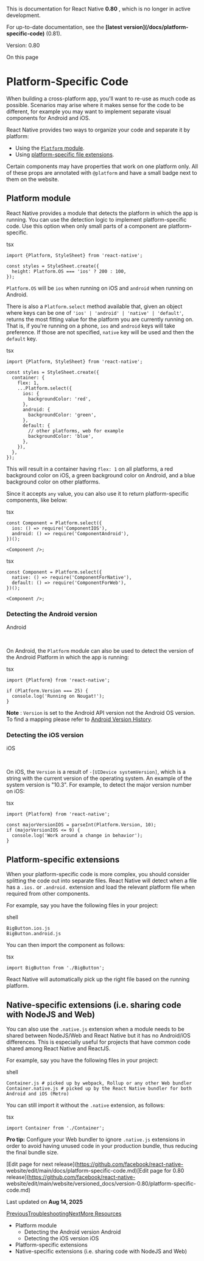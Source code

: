 This is documentation for React Native **0.80** , which is no longer in active
development.

For up-to-date documentation, see the **[latest version](/docs/platform-
specific-code)** (0.81).

Version: 0.80

On this page

# Platform-Specific Code

When building a cross-platform app, you'll want to re-use as much code as
possible. Scenarios may arise where it makes sense for the code to be
different, for example you may want to implement separate visual components
for Android and iOS.

React Native provides two ways to organize your code and separate it by
platform:

  * Using the [`Platform` module](/docs/0.80/platform-specific-code#platform-module).
  * Using [platform-specific file extensions](/docs/0.80/platform-specific-code#platform-specific-extensions).

Certain components may have properties that work on one platform only. All of
these props are annotated with `@platform` and have a small badge next to them
on the website.

## Platform module​

React Native provides a module that detects the platform in which the app is
running. You can use the detection logic to implement platform-specific code.
Use this option when only small parts of a component are platform-specific.

tsx

    
    
    import {Platform, StyleSheet} from 'react-native';  
      
    const styles = StyleSheet.create({  
      height: Platform.OS === 'ios' ? 200 : 100,  
    });  
    

`Platform.OS` will be `ios` when running on iOS and `android` when running on
Android.

There is also a `Platform.select` method available that, given an object where keys can be one of `'ios' | 'android' | 'native' | 'default'`, returns the most fitting value for the platform you are currently running on. That is, if you're running on a phone, `ios` and `android` keys will take preference. If those are not specified, `native` key will be used and then the `default` key.

tsx

    
    
    import {Platform, StyleSheet} from 'react-native';  
      
    const styles = StyleSheet.create({  
      container: {  
        flex: 1,  
        ...Platform.select({  
          ios: {  
            backgroundColor: 'red',  
          },  
          android: {  
            backgroundColor: 'green',  
          },  
          default: {  
            // other platforms, web for example  
            backgroundColor: 'blue',  
          },  
        }),  
      },  
    });  
    

This will result in a container having `flex: 1` on all platforms, a red
background color on iOS, a green background color on Android, and a blue
background color on other platforms.

Since it accepts `any` value, you can also use it to return platform-specific
components, like below:

tsx

    
    
    const Component = Platform.select({  
      ios: () => require('ComponentIOS'),  
      android: () => require('ComponentAndroid'),  
    })();  
      
    <Component />;  
    

tsx

    
    
    const Component = Platform.select({  
      native: () => require('ComponentForNative'),  
      default: () => require('ComponentForWeb'),  
    })();  
      
    <Component />;  
    

### Detecting the Android version

Android

​

On Android, the `Platform` module can also be used to detect the version of
the Android Platform in which the app is running:

tsx

    
    
    import {Platform} from 'react-native';  
      
    if (Platform.Version === 25) {  
      console.log('Running on Nougat!');  
    }  
    

**Note** : `Version` is set to the Android API version not the Android OS
version. To find a mapping please refer to [Android Version
History](https://en.wikipedia.org/wiki/Android_version_history#Overview).

### Detecting the iOS version

iOS

​

On iOS, the `Version` is a result of `-[UIDevice systemVersion]`, which is a
string with the current version of the operating system. An example of the
system version is "10.3". For example, to detect the major version number on
iOS:

tsx

    
    
    import {Platform} from 'react-native';  
      
    const majorVersionIOS = parseInt(Platform.Version, 10);  
    if (majorVersionIOS <= 9) {  
      console.log('Work around a change in behavior');  
    }  
    

## Platform-specific extensions​

When your platform-specific code is more complex, you should consider
splitting the code out into separate files. React Native will detect when a
file has a `.ios.` or `.android.` extension and load the relevant platform
file when required from other components.

For example, say you have the following files in your project:

shell

    
    
    BigButton.ios.js  
    BigButton.android.js  
    

You can then import the component as follows:

tsx

    
    
    import BigButton from './BigButton';  
    

React Native will automatically pick up the right file based on the running
platform.

## Native-specific extensions (i.e. sharing code with NodeJS and Web)​

You can also use the `.native.js` extension when a module needs to be shared
between NodeJS/Web and React Native but it has no Android/iOS differences.
This is especially useful for projects that have common code shared among
React Native and ReactJS.

For example, say you have the following files in your project:

shell

    
    
    Container.js # picked up by webpack, Rollup or any other Web bundler  
    Container.native.js # picked up by the React Native bundler for both Android and iOS (Metro)  
    

You can still import it without the `.native` extension, as follows:

tsx

    
    
    import Container from './Container';  
    

**Pro tip:** Configure your Web bundler to ignore `.native.js` extensions in
order to avoid having unused code in your production bundle, thus reducing the
final bundle size.

[Edit page for next release](https://github.com/facebook/react-native-
website/edit/main/docs/platform-specific-code.md)[Edit page for 0.80
release](https://github.com/facebook/react-native-
website/edit/main/website/versioned_docs/version-0.80/platform-specific-
code.md)

Last updated on **Aug 14, 2025**

[ PreviousTroubleshooting](/docs/0.80/troubleshooting)[NextMore
Resources](/docs/0.80/more-resources)

  * Platform module
    * Detecting the Android version Android
    * Detecting the iOS version iOS
  * Platform-specific extensions
  * Native-specific extensions (i.e. sharing code with NodeJS and Web)

